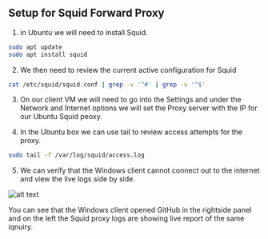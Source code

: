 ## Setup for Squid Forward Proxy 

1) in Ubuntu we will need to install Squid.
```sh
sudo apt update
sudo apt install squid
```

2) We then need to review the current active configuration for Squid
```sh
cat /etc/squid/squid.conf | grep -v '^#' | grep -v '^$'
```

3) On our client VM we will need to go into the Settings and under the Network and Internet options we will set the Proxy server with the IP for our Ubuntu Squid peoxy.

4) In the Ubuntu box we can use tail to review access attempts for the proxy.

```sh
sudo tail -f /var/log/squid/access.log
```

5) We can verify that the Windows client cannot connect out to the internet and view the live logs side by side. 

![alt text](image.png)

You can see that the Windows client opened GitHub in the rightside panel and on the left the Squid proxy logs are showing live report of the same iqnuiry. 